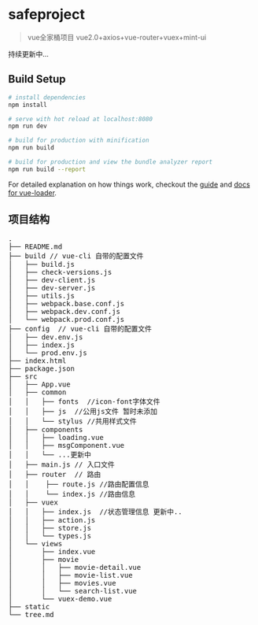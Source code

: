 # safeproject

> vue全家桶项目 vue2.0+axios+vue-router+vuex+mint-ui 

持续更新中...

## Build Setup

``` bash
# install dependencies
npm install

# serve with hot reload at localhost:8080
npm run dev

# build for production with minification
npm run build

# build for production and view the bundle analyzer report
npm run build --report
```

For detailed explanation on how things work, checkout the [guide](http://vuejs-templates.github.io/webpack/) and [docs for vue-loader](http://vuejs.github.io/vue-loader).

## 项目结构

<pre>
.
├── README.md
├── build // vue-cli 自带的配置文件
│   ├── build.js
│   ├── check-versions.js
│   ├── dev-client.js
│   ├── dev-server.js
│   ├── utils.js
│   ├── webpack.base.conf.js
│   ├── webpack.dev.conf.js
│   └── webpack.prod.conf.js
├── config  // vue-cli 自带的配置文件
│   ├── dev.env.js
│   ├── index.js
│   └── prod.env.js
├── index.html
├── package.json
├── src
│   ├── App.vue
│   ├── common
│   │   ├── fonts  //icon-font字体文件
│   │   ├── js  //公用js文件 暂时未添加
│   │   └── stylus //共用样式文件
│   ├── components
│   │   ├── loading.vue
│   │   ├── msgComponent.vue
│   │   └── ...更新中
│   ├── main.js // 入口文件
│   ├── router  // 路由
│   │    ├── route.js //路由配置信息
│   │    └── index.js //路由信息
│   ├── vuex
│   │   ├── index.js  //状态管理信息 更新中..
│   │   ├── action.js
│   │   ├── store.js
│   │   └── types.js
│   └── views
│       ├── index.vue
│       ├── movie
│       │   ├── movie-detail.vue
│       │   ├── movie-list.vue
│       │   ├── movies.vue
│       │   └── search-list.vue
│       └── vuex-demo.vue
├── static
└── tree.md
<code>
